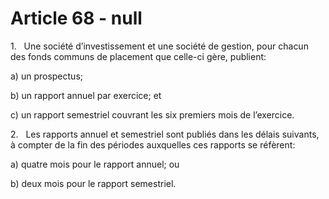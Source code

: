 # Article 68 - null


1.   Une société d’investissement et une société de gestion, pour chacun des fonds communs de placement que celle-ci gère, publient:

a) un prospectus;

b) un rapport annuel par exercice; et

c) un rapport semestriel couvrant les six premiers mois de l’exercice.

2.   Les rapports annuel et semestriel sont publiés dans les délais suivants, à compter de la fin des périodes auxquelles ces rapports se réfèrent:

a) quatre mois pour le rapport annuel; ou

b) deux mois pour le rapport semestriel.
